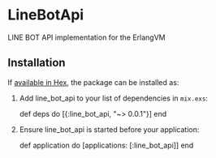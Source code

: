# LineBotApi

LINE BOT API implementation for the ErlangVM

## Installation

If [available in Hex](https://hex.pm/docs/publish), the package can be installed as:

  1. Add line_bot_api to your list of dependencies in `mix.exs`:

        def deps do
          [{:line_bot_api, "~> 0.0.1"}]
        end

  2. Ensure line_bot_api is started before your application:

        def application do
          [applications: [:line_bot_api]]
        end
